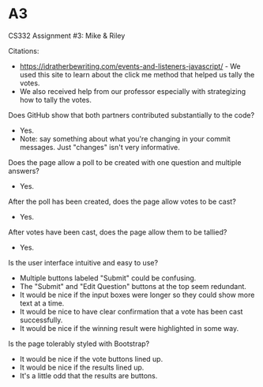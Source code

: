# A3
CS332 Assignment #3: Mike & Riley

Citations:
  - https://idratherbewriting.com/events-and-listeners-javascript/ - We used this site to learn about the click me method that helped us tally the votes.
  - We also received help from our professor especially with strategizing how to tally the votes.

Does GitHub show that both partners contributed substantially to the code?
  - Yes.
  - Note: say something about what you're changing in your commit messages. Just "changes" isn't very informative.
 
Does the page allow a poll to be created with one question and multiple answers?
  - Yes.

After the poll has been created, does the page allow votes to be cast?
  - Yes.

After votes have been cast, does the page allow them to be tallied?
  - Yes.

Is the user interface intuitive and easy to use?
  - Multiple buttons labeled "Submit" could be confusing.
  - The "Submit" and "Edit Question" buttons at the top seem redundant.
  - It would be nice if the input boxes were longer so they could show more text at a time.
  - It would be nice to have clear confirmation that a vote has been cast successfully.
  - It would be nice if the winning result were highlighted in some way.

Is the page tolerably styled with Bootstrap?
  - It would be nice if the vote buttons lined up.
  - It would be nice if the results lined up.
  - It's a little odd that the results are buttons.
